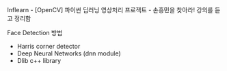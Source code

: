 Inflearn - [OpenCV] 파이썬 딥러닝 영상처리 프로젝트 - 손흥민을 찾아라! 강의를 듣고 정리함

Face Detection 방법
- Harris corner detector
- Deep Neural Networks (dnn module)
- Dlib c++ library

